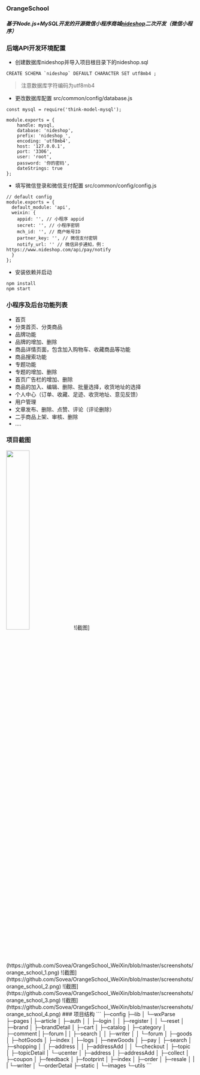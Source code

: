 ### OrangeSchool

##### 基于Node.js+MySQL开发的开源微信小程序商城[nideshop](https://github.com/tumobi/nideshop-mini-program)二次开发（微信小程序）

### 后端API开发环境配置
+ 创建数据库nideshop并导入项目根目录下的nideshop.sql
```
CREATE SCHEMA `nideshop` DEFAULT CHARACTER SET utf8mb4 ;
```
> 注意数据库字符编码为utf8mb4 
+ 更改数据库配置
  src/common/config/database.js
```
const mysql = require('think-model-mysql');

module.exports = {
    handle: mysql,
    database: 'nideshop',
    prefix: 'nideshop_',
    encoding: 'utf8mb4',
    host: '127.0.0.1',
    port: '3306',
    user: 'root',
    password: '你的密码',
    dateStrings: true
};
```

+ 填写微信登录和微信支付配置
src/common/config/config.js
```
// default config
module.exports = {
  default_module: 'api',
  weixin: {
    appid: '', // 小程序 appid
    secret: '', // 小程序密钥
    mch_id: '', // 商户帐号ID
    partner_key: '', // 微信支付密钥
    notify_url: '' // 微信异步通知，例：https://www.nideshop.com/api/pay/notify
  }
};
```

+ 安装依赖并启动
```
npm install
npm start
```
### 小程序及后台功能列表
+ 首页
+ 分类首页、分类商品
+ 品牌功能
+ 品牌的增加、删除
+ 商品详情页面，包含加入购物车、收藏商品等功能
+ 商品搜索功能
+ 专题功能
+ 专题的增加、删除
+ 首页广告栏的增加、删除
+ 商品的加入、编辑、删除、批量选择，收货地址的选择
+ 个人中心（订单、收藏、足迹、收货地址、意见反馈）
+ 用户管理
+ 文章发布、删除、点赞、评论（评论删除）
+ 二手商品上架、审核、删除
+ ....

### 项目截图
<img src="https://github.com/Sovea/OrangeSchool_WeiXin/blob/master/screenshots/orange_school_1.png" width="35%">
![截图](https://github.com/Sovea/OrangeSchool_WeiXin/blob/master/screenshots/orange_school_1.png)
![截图](https://github.com/Sovea/OrangeSchool_WeiXin/blob/master/screenshots/orange_school_2.png)
![截图](https://github.com/Sovea/OrangeSchool_WeiXin/blob/master/screenshots/orange_school_3.png)
![截图](https://github.com/Sovea/OrangeSchool_WeiXin/blob/master/screenshots/orange_school_4.png)
### 项目结构
```
├─config                
├─lib
│  └─wxParse　　　
├─pages
|  ├─article
│  ├─auth
│  │  ├─login
│  │  ├─register
│  │  └─reset
│  ├─brand
│  ├─brandDetail
│  ├─cart
│  ├─catalog
│  ├─category
│  ├─comment
|  ├─forum
|  │  ├─search
│  │  ├─writer
│  │  └─forum
│  ├─goods
│  ├─hotGoods
│  ├─index
│  ├─logs
│  ├─newGoods
│  ├─pay
│  ├─search
│  ├─shopping
│  │  ├─address
│  │  ├─addressAdd
│  │  └─checkout
│  ├─topic
│  ├─topicDetail
│  └─ucenter
│      ├─address
│      ├─addressAdd
│      ├─collect
│      ├─coupon
│      ├─feedback
│      ├─footprint
│      ├─index
│      ├─order
│      ├─resale
│  |   |   └─writer
│      └─orderDetail
├─static
│  └─images
└─utils
```
